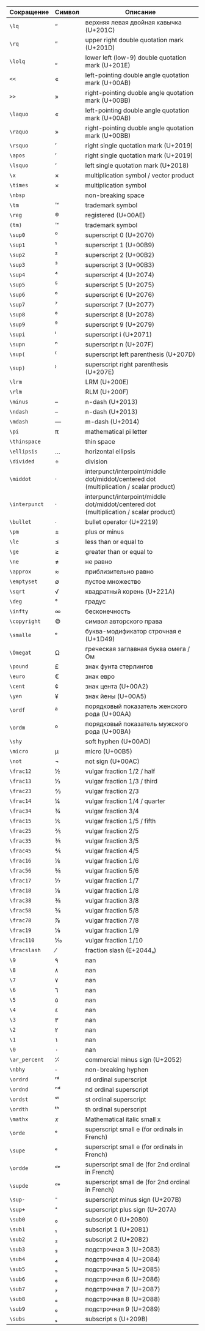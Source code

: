 | Сокращение | Символ | Описание |
|-----|-----|-----|
| `\lq` | “ | верхняя левая двойная кавычка (U+201C) |
| `\rq` | ” | upper right double quotation mark (U+201D) |
| `\lolq` | „ | lower left (low-9) double quotation mark (U+201E) |
| `<< ` | « | left-pointing double angle quotation mark (U+00AB) |
| `>> ` | » | right-pointing duoble angle quotation mark (U+00BB) |
| `\laquo ` | « | left-pointing double angle quotation mark (U+00AB) |
| `\raquo ` | » | right-pointing duoble angle quotation mark (U+00BB) |
| `\rsquo` | ’ | right single quotation mark (U+2019) |
| `\apos` | ’ | right single quotation mark (U+2019) |
| `\lsquo` | ‘ | left single quotation mark (U+2018) |
| `\x` | × | multiplication symbol / vector product |
| `\times` | × | multiplication symbol |
| `\nbsp` |   | non-breaking space |
| `\tm` | ™ | trademark symbol |
| `\reg` | ® | registered (U+00AE) |
| `(tm)` | ™ | trademark symbol |
| `\sup0` | ⁰ | superscript 0 (U+2070) |
| `\sup1` | ¹ | superscript 1 (U+00B9) |
| `\sup2` | ² | superscript 2 (U+00B2) |
| `\sup3` | ³ | superscript 3 (U+00B3) |
| `\sup4` | ⁴ | superscript 4 (U+2074) |
| `\sup5` | ⁵ | superscript 5 (U+2075) |
| `\sup6` | ⁶ | superscript 6 (U+2076) |
| `\sup7` | ⁷ | superscript 7 (U+2077) |
| `\sup8` | ⁸ | superscript 8 (U+2078) |
| `\sup9` | ⁹ | superscript 9 (U+2079) |
| `\supi` | ⁱ | superscript i (U+2071) |
| `\supn` | ⁿ | superscript n (U+207F) |
| `\sup(` | ⁽ | superscript left parenthesis (U+207D) |
| `\sup)` | ⁾ | superscript right parenthesis (U+207E) |
| `\lrm` | ‎ | LRM (U+200E) |
| `\rlm` | ‏ | RLM (U+200F) |
| `\minus` | – | n-dash (U+2013) |
| `\ndash` | – | n-dash (U+2013) |
| `\mdash` | — | m-dash (U+2014) |
| `\pi` | π | mathematical pi letter |
| `\thinspace` |   | thin space |
| `\ellipsis` | … | horizontal ellipsis |
| `\divided` | ÷ | division |
| `\middot` | · | interpunct/interpoint/middle dot/middot/centered dot (multiplication / scalar product) |
| `\interpunct` | · | interpunct/interpoint/middle dot/middot/centered dot (multiplication / scalar product) |
| `\bullet` | ∙ | bullet operator (U+2219) |
| `\pm` | ± | plus or minus |
| `\le` | ≤ | less than or equal to |
| `\ge` | ≥ | greater than or equal to |
| `\ne` | ≠ | не равно |
| `\approx` | ≈ | приблизительно равно |
| `\emptyset` | ∅ | пустое множество |
| `\sqrt` | √ | квадратный корень (U+221A) |
| `\deg` | ° | градус |
| `\infty` | ∞ | бесконечность |
| `\copyright` | © | символ авторского права |
| `\smalle` | ᵉ | буква-модификатор строчная e (U+1D49) |
| `\Omegat` | Ω | греческая заглавная буква омега / Ом |
| `\pound` | £ | знак фунта стерлингов |
| `\euro` | € | знак евро |
| `\cent` | ¢ | знак цента (U+00A2) |
| `\yen` | ¥ | знак йены (U+00A5) |
| `\ordf` | ª | порядковый показатель женского рода (U+00AA) |
| `\ordm` | º | порядковый показатель мужского рода (U+00BA) |
| `\shy` | ­ | soft hyphen (U+00AD) |
| `\micro` | µ | micro (U+00B5) |
| `\not` | ¬ | not sign (U+00AC) |
| `\frac12` | ½ | vulgar fraction 1/2 / half |
| `\frac13` | ⅓ | vulgar fraction 1/3 / third |
| `\frac23` | ⅔ | vulgar fraction 2/3 |
| `\frac14` | ¼ | vulgar fraction 1/4 / quarter |
| `\frac34` | ¾ | vulgar fraction 3/4 |
| `\frac15` | ⅕ | vulgar fraction 1/5 / fifth |
| `\frac25` | ⅖ | vulgar fraction 2/5 |
| `\frac35` | ⅗ | vulgar fraction 3/5 |
| `\frac45` | ⅘ | vulgar fraction 4/5 |
| `\frac16` | ⅙ | vulgar fraction 1/6 |
| `\frac56` | ⅚ | vulgar fraction 5/6 |
| `\frac17` | ⅐ | vulgar fraction 1/7 |
| `\frac18` | ⅛ | vulgar fraction 1/8 |
| `\frac38` | ⅜ | vulgar fraction 3/8 |
| `\frac58` | ⅝ | vulgar fraction 5/8 |
| `\frac78` | ⅞ | vulgar fraction 7/8 |
| `\frac19` | ⅑ | vulgar fraction 1/9 |
| `\frac110` | ⅒ | vulgar fraction 1/10 |
| `\fracslash` | ⁄ | fraction slash (E+2044ₛ) |
| `\9` | ٩ | nan |
| `\8` | ٨ | nan |
| `\7` | ٧ | nan |
| `\6` | ٦ | nan |
| `\5` | ٥ | nan |
| `\4` | ٤ | nan |
| `\3` | ٣ | nan |
| `\2` | ٢ | nan |
| `\1` | ١ | nan |
| `\0` | ٠ | nan |
| `\ar_percent` | ⁒ | commercial minus sign (U+2052) |
| `\nbhy` | ‑ | non-breaking hyphen |
| `\ordrd` | ʳᵈ | rd ordinal superscript |
| `\ordnd` | ⁿᵈ | nd ordinal superscript |
| `\ordst` | ˢᵗ | st ordinal superscript |
| `\ordth` | ᵗʰ | th ordinal superscript |
| `\mathx` | 𝑥 | Mathematical italic small x |
| `\orde` | ᵉ | superscript small e (for ordinals in French) |
| `\supe` | ᵉ | superscript small e (for ordinals in French) |
| `\ordde` | ᵈᵉ | superscript small de (for 2nd ordinal in French) |
| `\supde` | ᵈᵉ | superscript small de (for 2nd ordinal in French) |
| `\sup-` | ⁻ | superscript minus sign (U+207B) |
| `\sup+` | ⁺ | superscript plus sign (U+207A) |
| `\sub0` | ₀ | subscript 0 (U+2080) |
| `\sub1` | ₁ | subscript 1 (U+2081) |
| `\sub2` | ₂ | subscript 2 (U+2082) |
| `\sub3` | ₃ | подстрочная 3 (U+2083) |
| `\sub4` | ₄ | подстрочная 4 (U+2084) |
| `\sub5` | ₅ | подстрочная 5 (U+2085) |
| `\sub6` | ₆ | подстрочная 6 (U+2086) |
| `\sub7` | ₇ | подстрочная 7 (U+2087) |
| `\sub8` | ₈ | подстрочная 8 (U+2088) |
| `\sub9` | ₉ | подстрочная 9 (U+2089) |
| `\subs` | ₛ | subscript s (U+209B) |
